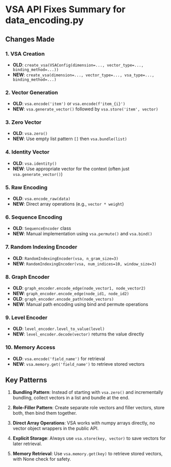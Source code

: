 # VSA API Fixes Summary for data_encoding.py

## Changes Made

### 1. VSA Creation
- **OLD**: `create_vsa(VSAConfig(dimension=..., vector_type=..., binding_method=...))`
- **NEW**: `create_vsa(dimension=..., vector_type=..., vsa_type=..., binding_method=...)`

### 2. Vector Generation
- **OLD**: `vsa.encode('item')` or `vsa.encode(f'item_{i}')`
- **NEW**: `vsa.generate_vector()` followed by `vsa.store('item', vector)`

### 3. Zero Vector
- **OLD**: `vsa.zero()`
- **NEW**: Use empty list pattern `[]` then `vsa.bundle(list)`

### 4. Identity Vector
- **OLD**: `vsa.identity()`
- **NEW**: Use appropriate vector for the context (often just `vsa.generate_vector()`)

### 5. Raw Encoding
- **OLD**: `vsa.encode_raw(data)`
- **NEW**: Direct array operations (e.g., `vector * weight`)

### 6. Sequence Encoding
- **OLD**: `SequenceEncoder` class
- **NEW**: Manual implementation using `vsa.permute()` and `vsa.bind()`

### 7. Random Indexing Encoder
- **OLD**: `RandomIndexingEncoder(vsa, n_gram_size=3)`
- **NEW**: `RandomIndexingEncoder(vsa, num_indices=10, window_size=3)`

### 8. Graph Encoder
- **OLD**: `graph_encoder.encode_edge(node_vector1, node_vector2)`
- **NEW**: `graph_encoder.encode_edge(node_id1, node_id2)`
- **OLD**: `graph_encoder.encode_path(node_vectors)`
- **NEW**: Manual path encoding using bind and permute operations

### 9. Level Encoder
- **OLD**: `level_encoder.level_to_value(level)`
- **NEW**: `level_encoder.decode(vector)` returns the value directly

### 10. Memory Access
- **OLD**: `vsa.encode('field_name')` for retrieval
- **NEW**: `vsa.memory.get('field_name')` to retrieve stored vectors

## Key Patterns

1. **Bundling Pattern**: Instead of starting with `vsa.zero()` and incrementally bundling, collect vectors in a list and bundle at the end.

2. **Role-Filler Pattern**: Create separate role vectors and filler vectors, store both, then bind them together.

3. **Direct Array Operations**: VSA works with numpy arrays directly, no vector object wrappers in the public API.

4. **Explicit Storage**: Always use `vsa.store(key, vector)` to save vectors for later retrieval.

5. **Memory Retrieval**: Use `vsa.memory.get(key)` to retrieve stored vectors, with None check for safety.